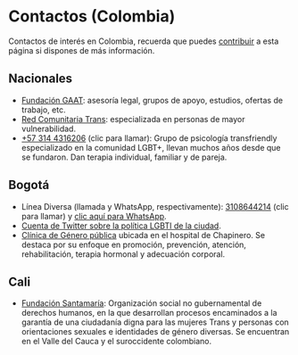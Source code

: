 # Contactos (Colombia)

Contactos de interés en Colombia, recuerda que puedes [contribuir](contribuir.md) a esta página si dispones de más información.

## Nacionales

* [Fundación GAAT](https://fundaciongaat.org/): asesoría legal, grupos de apoyo, estudios, ofertas de trabajo, etc.
* [Red Comunitaria Trans](https://twitter.com/redcomunitariat): especializada en personas de mayor vulnerabilidad.
* [+57 314 4316206](tel:+573144316206) (clic para llamar): Grupo de psicología transfriendly especializado en la comunidad LGBT+, llevan muchos años desde que se fundaron. Dan terapia individual, familiar y de pareja.

## Bogotá

* Línea Diversa (llamada y WhatsApp, respectivamente): [3108644214](tel:3108644214) (clic para llamar) y [clic aquí para WhatsApp](https://wa.me/573108644214).
* [Cuenta de Twitter sobre la política LGBTI de la ciudad](https://twitter.com/SePuedeSer).
* [Clínica de Género pública](https://www.infobae.com/colombia/2023/12/20/bogota-tiene-su-primera-clinica-de-genero-con-enfasis-en-las-personas-trans/) ubicada en el hospital de Chapinero. Se destaca por su enfoque en promoción, prevención, atención, rehabilitación, terapia hormonal y adecuación corporal.

## Cali

* [Fundación Santamaría](https://www.sfcolombia.org/): Organización social no gubernamental de derechos humanos, en la que desarrollan procesos encaminados a la garantía de una ciudadanía digna para las mujeres Trans y personas con orientaciones sexuales e identidades de género diversas. Se encuentran en el Valle del Cauca y el suroccidente colombiano.
